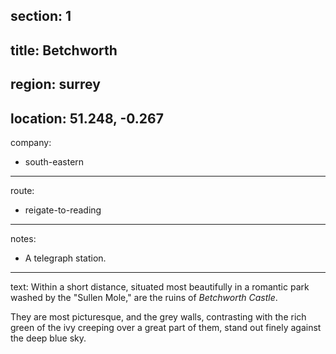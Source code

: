 section: 1
----
title: Betchworth
----
region: surrey
----
location: 51.248, -0.267
----
company:
- south-eastern
----
route:
- reigate-to-reading
----
notes:
- A telegraph station.
----
text: Within a short distance, situated most beautifully in a romantic park washed by the "Sullen Mole," are the ruins of *Betchworth Castle*.

They are most picturesque, and the grey walls, contrasting with the rich green of the ivy creeping over a great part of them, stand out finely against the deep blue sky.

